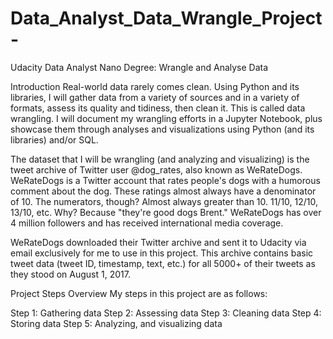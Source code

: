 # Data_Analyst_Data_Wrangle_Project-
Udacity Data Analyst Nano Degree: Wrangle and Analyse Data 

Introduction
Real-world data rarely comes clean.
Using Python and its libraries, I will gather data from a variety of sources and in a variety of formats, assess its quality and tidiness, then clean it. 
This is called data wrangling.
I will document my wrangling efforts in a Jupyter Notebook, plus showcase them through analyses and visualizations using Python (and its libraries) and/or SQL.

The dataset that I will be wrangling (and analyzing and visualizing) is the tweet archive of Twitter user @dog_rates, also known as WeRateDogs.
WeRateDogs is a Twitter account that rates people's dogs with a humorous comment about the dog.
These ratings almost always have a denominator of 10.
The numerators, though? Almost always greater than 10. 11/10, 12/10, 13/10, etc.
Why? Because "they're good dogs Brent." WeRateDogs has over 4 million followers and has received international media coverage.

WeRateDogs downloaded their Twitter archive and sent it to Udacity via email exclusively for me to use in this project.
This archive contains basic tweet data (tweet ID, timestamp, text, etc.) for all 5000+ of their tweets as they stood on August 1, 2017.


Project Steps Overview
My steps in this project are as follows:

Step 1: Gathering data
Step 2: Assessing data
Step 3: Cleaning data
Step 4: Storing data
Step 5: Analyzing, and visualizing data
